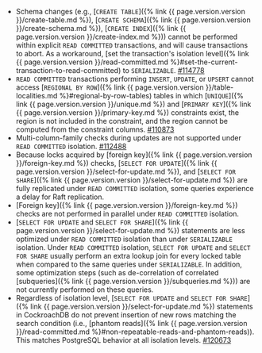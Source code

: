 - Schema changes (e.g., [`CREATE TABLE`]({% link {{ page.version.version }}/create-table.md %}), [`CREATE SCHEMA`]({% link {{ page.version.version }}/create-schema.md %}), [`CREATE INDEX`]({% link {{ page.version.version }}/create-index.md %})) cannot be performed within explicit `READ COMMITTED` transactions, and will cause transactions to abort. As a workaround, [set the transaction's isolation level]({% link {{ page.version.version }}/read-committed.md %}#set-the-current-transaction-to-read-committed) to `SERIALIZABLE`. [#114778](https://github.com/cockroachdb/cockroach/issues/114778)
- `READ COMMITTED` transactions performing `INSERT`, `UPDATE`, or `UPSERT` cannot access [`REGIONAL BY ROW`]({% link {{ page.version.version }}/table-localities.md %}#regional-by-row-tables) tables in which [`UNIQUE`]({% link {{ page.version.version }}/unique.md %}) and [`PRIMARY KEY`]({% link {{ page.version.version }}/primary-key.md %}) constraints exist, the region is not included in the constraint, and the region cannot be computed from the constraint columns. [#110873](https://github.com/cockroachdb/cockroach/issues/110873)
- Multi-column-family checks during updates are not supported under `READ COMMITTED` isolation. [#112488](https://github.com/cockroachdb/cockroach/issues/112488)
- Because locks acquired by [foreign key]({% link {{ page.version.version }}/foreign-key.md %}) checks, [`SELECT FOR UPDATE`]({% link {{ page.version.version }}/select-for-update.md %}), and [`SELECT FOR SHARE`]({% link {{ page.version.version }}/select-for-update.md %}) are fully replicated under `READ COMMITTED` isolation, some queries experience a delay for Raft replication.
- [Foreign key]({% link {{ page.version.version }}/foreign-key.md %}) checks are not performed in parallel under `READ COMMITTED` isolation.
- [`SELECT FOR UPDATE` and `SELECT FOR SHARE`]({% link {{ page.version.version }}/select-for-update.md %}) statements are less optimized under `READ COMMITTED` isolation than under `SERIALIZABLE` isolation. Under `READ COMMITTED` isolation, `SELECT FOR UPDATE` and `SELECT FOR SHARE` usually perform an extra lookup join for every locked table when compared to the same queries under `SERIALIZABLE`. In addition, some optimization steps (such as de-correlation of correlated [subqueries]({% link {{ page.version.version }}/subqueries.md %})) are not currently performed on these queries.
- Regardless of isolation level, [`SELECT FOR UPDATE` and `SELECT FOR SHARE`]({% link {{ page.version.version }}/select-for-update.md %}) statements in CockroachDB do not prevent insertion of new rows matching the search condition (i.e., [phantom reads]({% link {{ page.version.version }}/read-committed.md %}#non-repeatable-reads-and-phantom-reads)). This matches PostgreSQL behavior at all isolation levels. [#120673](https://github.com/cockroachdb/cockroach/issues/120673)
